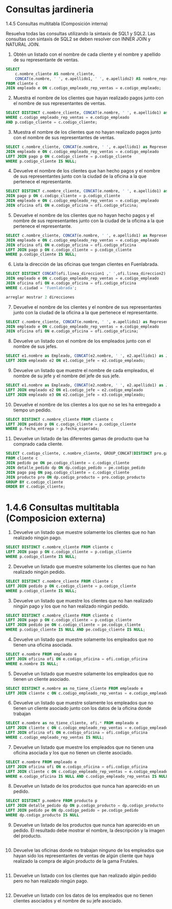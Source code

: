 # Consultas jardineria

1.4.5 Consultas multitabla (Composición interna)

Resuelva todas las consultas utilizando la sintaxis de SQL1 y SQL2. Las consultas con sintaxis de SQL2 se deben resolver con INNER JOIN y NATURAL JOIN.

1. Obtén un listado con el nombre de cada cliente y el nombre y apellido de su representante de ventas.
```sql
SELECT 
    c.nombre_cliente AS nombre_cliente,
    CONCAT(e.nombre, ' ', e.apellido1, ' ', e.apellido2) AS nombre_representante_ventas
FROM cliente c
JOIN empleado e ON c.codigo_empleado_rep_ventas = e.codigo_empleado;
```

2. Muestra el nombre de los clientes que hayan realizado pagos junto con el nombre de sus representantes de ventas.
```sql
SELECT DISTINCT c.nombre_cliente, CONCAT(e.nombre, ' ', e.apellido1) as Representante FROM cliente c, empleado e, pago p
WHERE c.codigo_empleado_rep_ventas = e.codigo_empleado
AND p.codigo_cliente = c.codigo_cliente;
```
3. Muestra el nombre de los clientes que no hayan realizado pagos junto con el nombre de sus representantes de ventas.
```sql
SELECT c.nombre_cliente, CONCAT(e.nombre, ' ', e.apellido1) as Representante FROM cliente c
JOIN empleado e ON c.codigo_empleado_rep_ventas = e.codigo_empleado
LEFT JOIN pago p ON c.codigo_cliente = p.codigo_cliente
WHERE p.codigo_cliente IS NULL;
```
4. Devuelve el nombre de los clientes que han hecho pagos y el nombre de sus representantes junto con la ciudad de la oficina a la que pertenece el representante.
```sql
SELECT DISTINCT c.nombre_cliente, CONCAT(e.nombre, ' ', e.apellido1) as Representante, ofi.ciudad FROM cliente c
JOIN pago p ON c.codigo_cliente = p.codigo_cliente
JOIN empleado e ON c.codigo_empleado_rep_ventas = e.codigo_empleado
JOIN oficina ofi ON e.codigo_oficina = ofi.codigo_oficina;
```
5. Devuelve el nombre de los clientes que no hayan hecho pagos y el nombre de sus representantes junto con la ciudad de la oficina a la que pertenece el representante.
```sql
SELECT c.nombre_cliente, CONCAT(e.nombre, ' ', e.apellido1) as Representante, ofi.ciudad FROM cliente c
JOIN empleado e ON c.codigo_empleado_rep_ventas = e.codigo_empleado
JOIN oficina ofi ON e.codigo_oficina = ofi.codigo_oficina
LEFT JOIN pago p ON c.codigo_cliente = p.codigo_cliente
WHERE p.codigo_cliente IS NULL;
```
6. Lista la dirección de las oficinas que tengan clientes en Fuenlabrada.
```sql
SELECT DISTINCT CONCAT(ofi.linea_direccion1 ,' ',ofi.linea_direccion2) FROM cliente c
JOIN empleado e ON c.codigo_empleado_rep_ventas = e.codigo_empleado
JOIN oficina ofi ON e.codigo_oficina = ofi.codigo_oficina
WHERE c.ciudad = 'Fuenlabrada';

arreglar mostrar 2 direcciones
```
7. Devuelve el nombre de los clientes y el nombre de sus representantes junto con la ciudad de la oficina a la que pertenece el representante.
```sql
SELECT c.nombre_cliente, CONCAT(e.nombre, ' ', e.apellido1) as Representante, ofi.ciudad as CiudadRepresentante FROM cliente c
JOIN empleado e ON c.codigo_empleado_rep_ventas = e.codigo_empleado
JOIN oficina ofi ON e.codigo_oficina = ofi.codigo_oficina;
```
8. Devuelve un listado con el nombre de los empleados junto con el nombre de sus jefes.
```sql
SELECT e1.nombre as Empleado, CONCAT(e2.nombre, ' ', e2.apellido1) as Jefe FROM empleado e1
LEFT JOIN empleado e2 ON e1.codigo_jefe = e2.codigo_empleado;

```
9. Devuelve un listado que muestre el nombre de cada empleados, el nombre de su jefe y el nombre del jefe de sus jefe.
```sql
SELECT e1.nombre as Empleado, CONCAT(e2.nombre, ' ', e2.apellido1) as Jefe, CONCAT(e3.nombre, ' ', e3.apellido1) as JefeDelJefe FROM empleado e1
LEFT JOIN empleado e2 ON e1.codigo_jefe = e2.codigo_empleado
LEFT JOIN empleado e3 ON e2.codigo_jefe = e3.codigo_empleado;

```
10. Devuelve el nombre de los clientes a los que no se les ha entregado a tiempo un pedido.
```sql
SELECT DISTINCT c.nombre_cliente FROM cliente c
LEFT JOIN pedido p ON c.codigo_cliente = p.codigo_cliente
WHERE p.fecha_entrega > p.fecha_esperada;

```
11. Devuelve un listado de las diferentes gamas de producto que ha comprado cada cliente.
```sql
SELECT c.codigo_cliente, c.nombre_cliente, GROUP_CONCAT(DISTINCT pro.gama SEPARATOR ', ') AS gamas_producto 
FROM cliente c
JOIN pedido pe ON pe.codigo_cliente = c.codigo_cliente
JOIN detalle_pedido dp ON dp.codigo_pedido = pe.codigo_pedido
JOIN pago pag ON pag.codigo_cliente = c.codigo_cliente
JOIN producto pro ON dp.codigo_producto = pro.codigo_producto
GROUP BY c.codigo_cliente
ORDER BY c.codigo_cliente;
```

# 1.4.6 Consultas multitabla (Composicion externa)

1. Devuelve un listado que muestre solamente los clientes que no han realizado ningún pago.
```sql
SELECT DISTINCT c.nombre_cliente FROM cliente c
LEFT JOIN pago p ON c.codigo_cliente = p.codigo_cliente
WHERE p.codigo_cliente IS NULL;
```
2. Devuelve un listado que muestre solamente los clientes que no han realizado ningún pedido.
```sql
SELECT DISTINCT c.nombre_cliente FROM cliente c
LEFT JOIN pedido p ON c.codigo_cliente = p.codigo_cliente
WHERE p.codigo_cliente IS NULL;
```
3. Devuelve un listado que muestre los clientes que no han realizado ningún pago y los que no han realizado ningún pedido.
```sql
SELECT DISTINCT c.nombre_cliente FROM cliente c
LEFT JOIN pago p ON c.codigo_cliente = p.codigo_cliente
LEFT JOIN pedido pe ON c.codigo_cliente = pe.codigo_cliente
WHERE p.codigo_cliente IS NULL AND pe.codigo_cliente IS NULL;
```
4. Devuelve un listado que muestre solamente los empleados que no tienen una oficina asociada.
```sql
SELECT e.nombre FROM empleado e
LEFT JOIN oficina ofi ON e.codigo_oficina = ofi.codigo_oficina
WHERE e.nombre IS NULL;
```
5. Devuelve un listado que muestre solamente los empleados que no tienen un cliente asociado.
```sql
SELECT DISTINCT e.nombre as no_tiene_cliente FROM empleado e
LEFT JOIN cliente c ON c.codigo_empleado_rep_ventas = e.codigo_empleado;
```
6. Devuelve un listado que muestre solamente los empleados que no tienen un cliente asociado junto con los datos de la
oficina donde trabajan
```sql
SELECT e.nombre as no_tiene_cliente, ofi.* FROM empleado e
LEFT JOIN cliente c ON c.codigo_empleado_rep_ventas = e.codigo_empleado
LEFT JOIN oficina ofi ON e.codigo_oficina = ofi.codigo_oficina
WHERE c.codigo_empleado_rep_ventas IS NULL;
```
7. Devuelve un listado que muestre los empleados que no tienen una oficina asociada y los que no tienen un cliente asociado.
```sql
SELECT e.nombre FROM empleado e
LEFT JOIN oficina ofi ON e.codigo_oficina = ofi.codigo_oficina
LEFT JOIN cliente c ON c.codigo_empleado_rep_ventas = e.codigo_empleado
WHERE e.codigo_oficina IS NULL AND c.codigo_empleado_rep_ventas IS NULL;
```
8. Devuelve un listado de los productos que nunca han aparecido en un pedido.
```sql
SELECT DISTINCT p.nombre FROM producto p
LEFT JOIN detalle_pedido dp ON p.codigo_producto = dp.codigo_producto
LEFT JOIN pedido pe ON dp.codigo_pedido = pe.codigo_pedido
WHERE dp.codigo_producto IS NULL

```
9. Devuelve un listado de los productos que nunca han aparecido en un pedido. El resultado debe mostrar el nombre, la descripción y la imagen del producto.
```sql

```
10. Devuelve las oficinas donde no trabajan ninguno de los empleados que hayan sido los representantes de ventas de algún cliente que haya realizado la compra de algún producto de la gama Frutales.
```sql

```
11. Devuelve un listado con los clientes que han realizado algún pedido pero no han realizado ningún pago.
```sql

```
12. Devuelve un listado con los datos de los empleados que no tienen clientes asociados y el nombre de su jefe asociado.
```sql

```